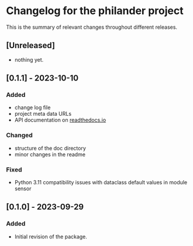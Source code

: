 # Changelog for the philander project

This is the summary of relevant changes throughout different releases.

<!---Types of entries:--->
<!---### Added--->
<!---### Changed--->
<!---### Deprecated--->
<!---### Removed--->
<!---### Fixed--->
<!---### Security--->

## [Unreleased]
- nothing yet.

## [0.1.1] - 2023-10-10

### Added
- change log file
- project meta data URLs
- API documentation on [readthedocs.io](https://philander.readthedocs.io)

### Changed
- structure of the doc directory
- minor changes in the readme

### Fixed
- Python 3.11 compatibility issues with dataclass default values in module sensor

## [0.1.0] - 2023-09-29
### Added
- Initial revision of the package.
